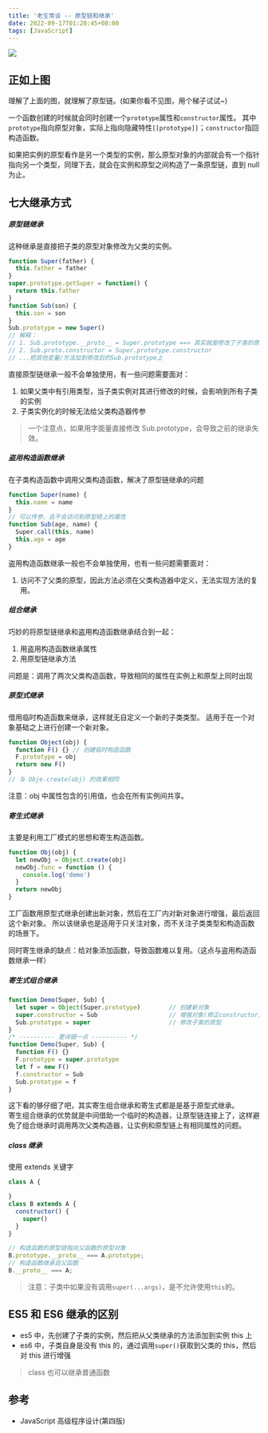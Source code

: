 ```yaml
---
title: '老生常谈 -- 原型链和继承'
date: 2022-09-17T01:20:45+08:00
tags: [JavaScript]
---
```


![](https://cdn.staticaly.com/gh/yokiizx/picgo@master/img/prototype.png)

## 正如上图

理解了上面的图，就理解了原型链。(如果你看不见图，用个梯子试试~)

一个函数创建的时候就会同时创建一个`prototype`属性和`constructor`属性。
其中`prototype`指向原型对象，实际上指向隐藏特性`[[prototype]]`；`constructor`指回构造函数。

如果把实例的原型看作是另一个类型的实例，那么原型对象的内部就会有一个指针指向另一个类型，同理下去，就会在实例和原型之间构造了一条原型链，直到 null 为止。

## 七大继承方式

##### 原型链继承

这种继承是直接把子类的原型对象修改为父类的实例。

```JavaScript
function Super(father) {
  this.father = father
}
super.prototype.getSuper = function() {
  return this.father
}
function Sub(son) {
  this.son = son
}
Sub.prototype = new Super()
// 解释：
// 1. Sub.prototype.__proto__ = Super.prototype ==> 其实就是修改了子类的原型对象指针，让原型链搜索的时候去Super的原型上去搜索.
// 2. Sub.proto.constructor = Super.prototype.constructor
// ...把其他变量/方法加到修改后的Sub.prototype上
```

直接原型链继承一般不会单独使用，有一些问题需要面对：

1. 如果父类中有引用类型，当子类实例对其进行修改的时候，会影响到所有子类的实例
2. 子类实例化的时候无法给父类构造器传参

> 一个注意点，如果用字面量直接修改 Sub.prototype，会导致之前的继承失效。

##### 盗用构造函数继承

在子类构造函数中调用父类构造函数，解决了原型链继承的问题

```JavaScript
function Super(name) {
  this.name = name
}
// 可以传参，且不会访问到原型链上的属性
function Sub(age, name) {
  Super.call(this, name)
  this.age = age
}
```

盗用构造函数继承一般也不会单独使用，也有一些问题需要面对：

1. 访问不了父类的原型，因此方法必须在父类构造器中定义，无法实现方法的复用。

##### 组合继承

巧妙的将原型链继承和盗用构造函数继承结合到一起：

1. 用盗用构造函数继承属性
2. 用原型链继承方法

问题是：调用了两次父类构造函数，导致相同的属性在实例上和原型上同时出现

##### 原型式继承

借用临时构造函数来继承，这样就无自定义一个新的子类类型。
适用于在一个对象基础之上进行创建一个新对象。

```JavaScript
function Object(obj) {
  function F() {} // 创建临时构造函数
  F.prototype = obj
  return new F()
}
// 与 Obje.create(obj) 的效果相同
```

注意：obj 中属性包含的引用值，也会在所有实例间共享。

##### 寄生式继承

主要是利用工厂模式的思想和寄生构造函数。

```JavaScript
function Obj(obj) {
  let newObj = Object.create(obj)
  newObj.func = function () {
    console.log('demo')
  }
  return newObj
}
```

工厂函数用原型式继承创建出新对象，然后在工厂内对新对象进行增强，最后返回这个新对象。
所以该继承也是适用于只关注对象，而不关注子类类型和构造函数的场景下。

同时寄生继承的缺点：给对象添加函数，导致函数难以复用。（这点与盗用构造函数继承一样）

##### 寄生式组合继承

```JavaScript
function Demo(Super, Sub) {
  let super = Object(Super.prototype)        // 创建新对象
  super.constructor = Sub                    // 增强对象(修正constructor)
  Sub.prototype = super                      // 修改子类的原型
}
/* ---------- 更详细一点 ---------- */
function Demo(Super, Sub) {
  function F() {}
  F.prototype = super.prototype
  let f = new F()
  f.constructor = Sub
  Sub.prototype = f
}
```

这下看的够仔细了吧，其实寄生组合继承和寄生式都是是基于原型式继承。  
寄生组合继承的优势就是中间借助一个临时的构造器，让原型链连接上了，这样避免了组合继承时调用两次父类构造器，让实例和原型链上有相同属性的问题。

##### class 继承

使用 extends 关键字

```JavaScript
class A {

}
class B extends A {
  constructor() {
    super()
  }
}

// 构造函数的原型链指向父函数的原型对象
B.prototype.__proto__ === A.prototype;
// 构造函数继承自父函数
B.__proto__ === A;
```

> 注意：子类中如果没有调用`super(...args)`，是不允许使用`this`的。

## ES5 和 ES6 继承的区别

- es5 中，先创建了子类的实例，然后把从父类继承的方法添加到实例 this 上
- es6 中，子类自身是没有 this 的，通过调用`super()`获取到父类的 this，然后对 this 进行增强

> class 也可以继承普通函数

## 参考

- JavaScript 高级程序设计(第四版)
